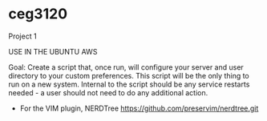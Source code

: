# ceg3120

Project 1

USE IN THE UBUNTU AWS

Goal: Create a script that, once run, will configure your server and user directory to your custom preferences. This script will be the only thing to run on a new system. Internal to the script should be any service restarts needed - a user should not need to do any additional action.
- For the VIM plugin, NERDTree https://github.com/preservim/nerdtree.git
